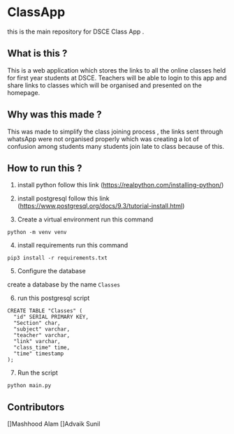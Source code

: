 # ClassApp

this is the main repository for DSCE Class App .

## What is this ?

This is a web application which stores the links to all the online classes held for first year students at DSCE. Teachers will be able to login to this app and share links to classes which will be organised and presented on the homepage.

## Why was this made ?

This was made to simplify the class joining process , the links sent through whatsApp were not organised properly which was creating a lot of confusion among students many students join late to class because of this.

## How to run this ?
 
1. install python 
follow this link (https://realpython.com/installing-python/)

2. install postgresql 
 follow this link (https://www.postgresql.org/docs/9.3/tutorial-install.html)

3. Create a virtual environment
run this command 
```
python -m venv venv
```
4. install requirements
run this command 
```
pip3 install -r requirements.txt
```
5. Configure the database

create a database by the name ``` Classes ```

6. run this postgresql script
```
CREATE TABLE "Classes" (
  "id" SERIAL PRIMARY KEY,
  "Section" char,
  "subject" varchar,
  "teacher" varchar,
  "link" varchar,
  "class_time" time,
  "time" timestamp
);
```
7. Run the script
```
python main.py
```

## Contributors 
[]Mashhood Alam
[]Advaik Sunil
